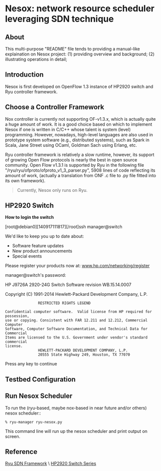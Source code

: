 Nesox: network resource scheduler leveraging SDN technique
=====


About
-----
This multi-purpose "README" file tends to providing a manual-like explaination on Nesox project:
(1) providing overview and background;
(2) illustrating operations in detail;


Introduction
------------

Nesox is first developed on OpenFlow 1.3 instance of HP2920 switch and Ryu controller framework.


Choose a Controller Framework
-----------------------------
Nox controller is currently not supporting OF-v1.3.x, which is actually quite a huge amount of work.
It is a good choice based on which to implement Nesox if one is written in C/C++ whose talent is system (level) programming.
However, nowadays, high-level languages are also used in prototype system software (e.g., distributed systems),
such as Spark in Scala, Jane Street using OCaml, Goldman Sach using Erlang, etc.

Ryu controller framework is relatively a slow runtime, however, its support of growing Open Flow protocols is nearly the best in open source community.
Open Flow v1.3.1 is supported by Ryu in the following file "/ryu/ryu/ofproto/ofproto_v1_3_parser.py", 5908 lines of code reflecting its amount of work,
(actually a translation from ONF .c file to .py file fitted into its own framework).

> Currently, Nesox only runs on Ryu.


HP2920 Switch
-------------

**How to login the switch**


[root@debian0][140917111817][/root]ssh manager@switch

We'd like to keep you up to date about:
  * Software feature updates
  * New product announcements
  * Special events

Please register your products now at:  www.hp.com/networking/register


manager@switch's password:

HP J9726A 2920-24G Switch
Software revision WB.15.14.0007

Copyright (C) 1991-2014 Hewlett-Packard Development Company, L.P.


                   RESTRICTED RIGHTS LEGEND

	Confidential computer software.  Valid license from HP required for possession,
	use or copying. Consistent with FAR 12.211 and 12.212, Commercial Computer
	Software, Computer Software Documentation, and Technical Data for Commercial
	Items are licensed to the U.S. Government under vendor's standard commercial
	license.
                   HEWLETT-PACKARD DEVELOPMENT COMPANY, L.P.
                   20555 State Highway 249, Houston, TX 77070

Press any key to continue


Testbed Configuration
---------------------



Run Nesox Scheduler
-------------------
To run the (ryu-based, maybe nox-based in near future and/or others) nesox scheduler::

	% ryu-manager ryu-nesox.py

This command line will run up the nesox scheduler and print output on screen.





Reference
---------

[Ryu SDN Framework](http://osrg.github.io/ryu/) \\
[HP2920 Switch Series](http://h17007.www1.hp.com/us/en/networking/products/switches/HP_2920_Switch_Series/index.aspx)

